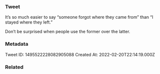 ### Tweet
It’s so much easier to say “someone forgot where they came from” than “I stayed where they left.”

Don’t be surprised when people use the former over the latter.

### Metadata
Tweet ID: 1495522228082905088
Created At: 2022-02-20T22:14:19.000Z

### Related

